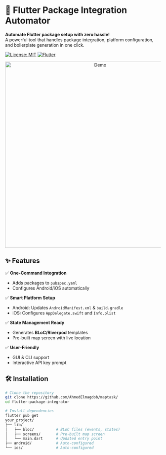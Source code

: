 # 🚀 Flutter Package Integration Automator

**Automate Flutter package setup with zero hassle!**  
A powerful tool that handles package integration, platform configuration, and boilerplate generation in one click.

[![License: MIT](https://www.svgrepo.com/show/444064/legal-license-mit.svg)](LICENSE)
[![Flutter](https://img.shields.io/badge/Flutter-%3E%3D3.0-blue)](https://flutter.dev)

<p align="center">
  <img src="https://i.imgur.com/JqkX2zG.gif" alt="Demo" width="600">
</p>

## ✨ Features

✅ **One-Command Integration**
- Adds packages to `pubspec.yaml`
- Configures Android/iOS automatically

✅ **Smart Platform Setup**
- Android: Updates `AndroidManifest.xml` & `build.gradle`
- iOS: Configures `AppDelegate.swift` and `Info.plist`

✅ **State Management Ready**
- Generates **BLoC/Riverpod** templates
- Pre-built map screen with live location

✅ **User-Friendly**
- GUI & CLI support
- Interactive API key prompt

## 🛠️ Installation

```bash
# Clone the repository
git clone https://github.com/AhmedElmagdob/maptask/
cd flutter-package-integrator

# Install dependencies
flutter pub get
your_project/
├── lib/
│   ├── bloc/          # BLoC files (events, states)
│   ├── screens/       # Pre-built map screen
│   └── main.dart      # Updated entry point
├── android/           # Auto-configured
└── ios/               # Auto-configured
